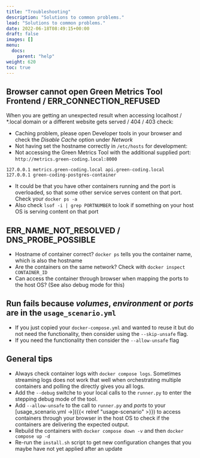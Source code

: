 ```yaml
---
title: "Troubleshooting"
description: "Solutions to common problems."
lead: "Solutions to common problems."
date: 2022-06-18T08:49:15+00:00
draft: false
images: []
menu: 
  docs:
    parent: "help"
weight: 620
toc: true
---
```


## Browser cannot open Green Metrics Tool Frontend / ERR_CONNECTION_REFUSED

When you are getting an unexpected result when accessing localhost / \*.local domain or a different website gets served / 404 / 403 check:

- Caching problem, please open Developer tools in your browser and check the *Disable Cache* option under *Network*
- Not having set the hostname correctly in `/etc/hosts` for development:
- Not accessing the Green Metrics Tool with the additional supplied port: `http://metrics.green-coding.local:8000`

```
127.0.0.1 metrics.green-coding.local api.green-coding.local
127.0.0.1 green-coding-postgres-container

```
- It could be that you have other containers running and the port is overloaded, so that some
other service serves content on that port. Check your `docker ps -a`
- Also check `lsof -i | grep PORTNUMBER` to look if something on your host OS is serving content on that port

## ERR_NAME_NOT_RESOLVED / DNS_PROBE_POSSIBLE
- Hostname of container correct? `docker ps` tells you the container name, which is also the hostname
- Are the containers on the same network? Check with `docker inspect CONTAINER_ID`
- Can access the container through browser when mapping the ports to the host OS? (See also debug mode for this)

## Run fails because *volumes*, *environment* or *ports* are in the `usage_scenario.yml`
- If you just copied your `docker-compose.yml` and wanted to reuse it but do not need the functionality, then consider using the `--skip-unsafe` flag.
- If you need the functionality then consider the `--allow-unsafe` flag


## General tips
- Always check container logs with `docker compose logs`. Sometimes streaming logs
does not work that well when orchestrating multiple containers and polling the directly gives you all logs.
- Add the `--debug` switche to your local calls to the `runner.py` to enter the stepping debug mode of the tool.
- Add `--allow-unsafe` to the call to `runner.py` and *ports* to your [usage_scenario.yml →]({{< relref "usage-scenario" >}}) to access containers through your browser in the host OS to check if the containers are delivering the expected output.
- Rebuild the containers with `docker compose down -v` and then `docker compose up -d`
- Re-run the `install.sh` script to get new configuration changes that you maybe have not yet applied after an update
